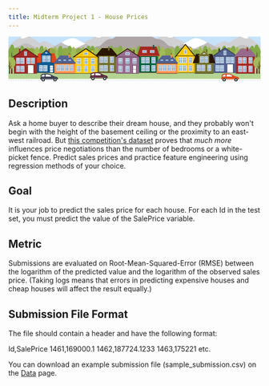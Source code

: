 ```yaml
---
title: Midterm Project 1 - House Prices 
---
```


![houses image](housesbanner.png)

## Description
Ask a home buyer to describe their dream house, and they probably won't begin with the height of the basement ceiling or the proximity to an east-west railroad. But [this competition's dataset](https://www.kaggle.com/c/house-prices-advanced-regression-techniques) proves that *much more* influences price negotiations than the number of bedrooms or a white-picket fence. Predict sales prices and practice feature engineering using regression methods of your choice.  

## Goal
It is your job to predict the sales price for each house. For each Id in the test set, you must predict the value of the SalePrice variable. 

## Metric
Submissions are evaluated on Root-Mean-Squared-Error (RMSE) between the logarithm of the predicted value and the logarithm of the observed sales price. (Taking logs means that errors in predicting expensive houses and cheap houses will affect the result equally.)

## Submission File Format
The file should contain a header and have the following format:

Id,SalePrice
1461,169000.1
1462,187724.1233
1463,175221
etc.

You can download an example submission file (sample_submission.csv) on the [Data](https://www.kaggle.com/c/house-prices-advanced-regression-techniques/data) page.

